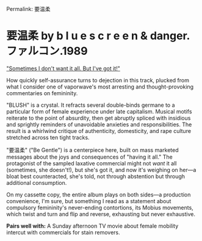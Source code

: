 Permalink: 要温柔

# 要温柔 by b l u e s c r e e n & danger.ファルコン.1989

["Sometimes I don't want it all. But I've got it!"](https://mypetflamingo.bandcamp.com/track/--12)

How quickly self-assurance turns to dejection in this track, plucked from what I consider one of vaporwave's most arresting and thought-provoking commentaries on femininity.

"BLUSH" is a crystal. It refracts several double-binds germane to a particular form of female experience under late capitalism. Musical motifs reiterate to the point of absurdity, then get abruptly spliced with insidious and sprightly reminders of unavoidable anxieties and responsibilities. The result is a whirlwind critique of authenticity, domesticity, and rape culture stretched across ten tight tracks.

"要温柔" ("Be Gentle") is a centerpiece here, built on mass marketed messages about the joys and consequences of "having it all." The protagonist of the sampled laxative commercial might not _want_ it all (sometimes, she doesn't!), but she's got it, and now it's weighing on her—a bloat best counteracted, she's told, not through abstention but through additional consumption.

On my cassette copy, the entire album plays on both sides—a production convenience, I'm sure, but something I read as a statement about compulsory femininity's never-ending contortions, its Mobius movements, which twist and turn and flip and reverse, exhausting but never exhaustive.

**Pairs well with:** A Sunday afternoon TV movie about female mobility intercut with commercials for stain removers.

